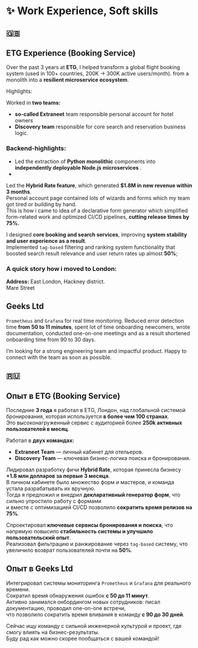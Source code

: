 # ✨ Work Experience, Soft skills

## 🇬🇧

## ETG Experience (Booking Service)

Over the past 3 years at **ETG**, I helped transform a global flight booking system (used in 100+ countries, 200K → 300K active users/month).
from a monolith into a **resilient microservice ecosystem**.

Highlights:

Worked in **two teams:**

- **so-called Extraneet** team responsible personal account for hotel owners
- **Discovery team** responsible for core search and reservation business logic.

### Backend-highlights:

- Led the extraction of **Python monolithic** components into **independently deployable Node.js microservices** .
-

Led the **Hybrid Rate feature**, which generated **$1.8M in new revenue within 3 months**.  
Personal account page contained lots of wizards and forms which my team got tired or building by hand.  
This is how i came to idea of a declarative form generator which simplified form-related work
and optimized CI/CD pipelines, **cutting release times by 75%.**

I designed **core booking and search services**, improving **system stability and user experience as a result**.  
Implemented `tag-based` filtering and ranking system functionality that boosted search result relevance and user return rates up almost **50%**;

### A quick story how i moved to London:

**Address:**
East London, Hackney district.  
Mare Street

## Geeks Ltd

`Prometheus` and `Grafana` for real time monitoring.
Reduced error detection time **from 50 to 11 minutes**, spent lot of time onboarding newcomers, wrote documentation, conducted
one-on-one meetings and as a result shortened onboarding time from 90 to 30 days.

I’m looking for a strong engineering team and impactful product. Happy to connect with the team as soon as possible.

## 🇷🇺

## Опыт в ETG (Booking Service)

Последние **3 года** я работал в ETG, Лондон, над глобальной системой бронирования, которая используется **в более чем 100 странах**.  
Это высоконагруженный сервис с аудиторией более **250k активных пользователей в месяц**.

Работал в **двух командах:**

- **Extraneet Team** — личный кабинет для отельеров.
- **Discovery Team** — ключевая бизнес-логика поиска и бронирования.

Лидировал разработку фичи **Hybrid Rate**, которая принесла бизнесу **+1.8 млн долларов за первые 3 месяца**.  
В личном кабинете было множество форм и мастеров, и команда устала разрабатывать их вручную.  
Тогда я предложил и внедрил **декларативный генератор форм**, что сильно упростило работу с формами  
и вместе с оптимизацией CI/CD позволило **сократить время релизов на 75%**.

Спроектировал **ключевые сервисы бронирования и поиска**, что напрямую повысило **стабильность системы и улучшило пользовательский опыт**.  
Реализовал фильтрацию и ранжирование через `tag-based` систему, что увеличило возврат пользователей почти на **50%**.

## Опыт в Geeks Ltd

Интегрировал системы мониторинга `Prometheus` и `Grafana` для реального времени.  
Сократил время обнаружения ошибок **с 50 до 11 минут**.  
Активно занимался онбордингом новых сотрудников: писал документацию, проводил one-on-one встречи,  
что позволило сократить время вливания в команду **с 90 до 30 дней**.

Сейчас ищу команду с сильной инженерной культурой и проект, где смогу влиять на бизнес-результаты.  
Буду рад как можно скорее пообщаться с вашей командой!
